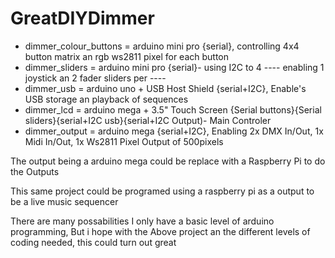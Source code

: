 # GreatDIYDimmer
- dimmer_colour_buttons = arduino mini pro {serial}, controlling 4x4 button matrix an rgb ws2811 pixel for each button
- dimmer_sliders = arduino mini pro {serial}- using I2C to 4 ---- enabling 1 joystick an 2 fader sliders per ----
- dimmer_usb = arduino uno + USB Host Shield {serial+I2C}, Enable's USB storage an playback of sequences
- dimmer_lcd = arduino mega + 3.5" Touch Screen {Serial buttons}{Serial sliders}{serial+I2C usb}{serial+I2C Output)- Main Controler
- dimmer_output = arduino mega {serial+I2C}, Enabling 2x DMX In/Out, 1x Midi In/Out, 1x Ws2811 Pixel Output of 500pixels

The output being a arduino mega could be replace with a Raspberry Pi to do the Outputs

This same project could be programed using a raspberry pi as a output to be a live music sequencer

There are many possabilities
I only have a basic level of arduino programming,
But i hope with the Above project an the different levels of coding needed, this could turn out great

